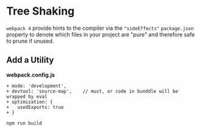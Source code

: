 # Tree Shaking
`webpack 4` provide hints to the compiler via the `"sideEffects"` `package.json` property to denote 
which files in your project are "pure" and therefore safe to prune if unused.

## Add a Utility
**webpack.config.js**
```
+ mode: 'development',
+ devtool: 'source-map',    // must, or code in bunddle will be wrapped by eval
+ optimization: {
+   usedExports: true
+ }
```
```
npm run build
```
